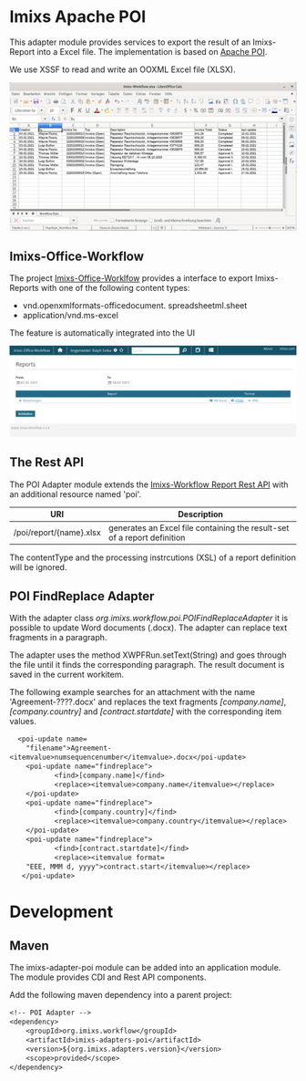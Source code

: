 # Imixs Apache POI

This adapter module provides services to export the result of an Imixs-Report into a Excel file. The implementation is based on
[Apache POI](https://poi.apache.org/). 

We use XSSF to read and write an OOXML Excel file (XLSX). 

<img src="screen-01.png" width="700px"/>


## Imixs-Office-Workflow

The project [Imixs-Office-Worklfow](https://github.com/imixs/imixs-office-workflow) provides a interface to export Imixs-Reports with one of the following content types:

 - vnd.openxmlformats-officedocument. spreadsheetml.sheet 
 - application/vnd.ms-excel

The feature is automatically integrated into the UI

<img src="screen-02.png" width="700px"/>

## The Rest API

The POI Adapter module extends the [Imixs-Workflow Report Rest API](https://www.imixs.org/doc/restapi/reportservice.html) with an additional resource named 'poi'. 



| URI                                           | Description                               					   | 
|-----------------------------------------------|------------------------------------------------------------------|
| /poi/report/{name}.xlsx                       | generates an Excel file containing the result-set of a report definition                        |

The contentType and the processing instrcutions (XSL) of a  report definition will be ignored.




## POI FindReplace Adapter

With the adapter class *org.imixs.workflow.poi.POIFindReplaceAdapter* it is possible to update Word documents (.docx).
The adapter can replace text fragments in a paragraph.

The adapter uses the method XWPFRun.setText(String) and goes through the file until it finds the corresponding paragraph. The result document is saved in the current workitem.

The following example searches for an attachment with the name 'Agreement-????.docx' and replaces the text fragments *[company.name]*, *[company.country]* and *[contract.startdate]* with the corresponding item values.

      <poi-update name=
        "filename">Agreement-<itemvalue>numsequencenumber</itemvalue>.docx</poi-update>
        <poi-update name="findreplace">
               <find>[company.name]</find>
               <replace><itemvalue>company.name</itemvalue></replace>
        </poi-update>
        <poi-update name="findreplace">
               <find>[company.country]</find>
               <replace><itemvalue>company.country</itemvalue></replace>
        </poi-update>
        <poi-update name="findreplace">
               <find>[contract.startdate]</find>
               <replace><itemvalue format=
        "EEE, MMM d, yyyy">contract.start</itemvalue></replace>
       </poi-update>

# Development

## Maven


The imixs-adapter-poi module can be added into an application module. The module provides CDI and Rest API components. 

Add the following maven dependency into a parent project:


	<!-- POI Adapter -->
	<dependency>
		<groupId>org.imixs.workflow</groupId>
		<artifactId>imixs-adapters-poi</artifactId>
		<version>${org.imixs.adapters.version}</version>
		<scope>provided</scope>
	</dependency>
	